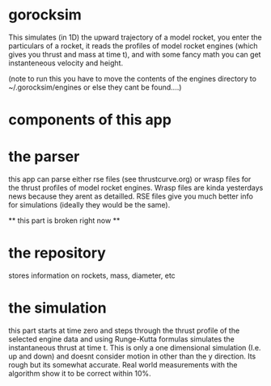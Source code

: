 # gorocksim

This simulates (in 1D) the upward trajectory of a model rocket, you enter the particulars of a rocket, it reads the profiles of model rocket engines (which gives you thrust and mass at time t), and with some fancy math you can get instanteneous velocity and height.

(note to run this you have to move the contents of the engines directory to ~/.gorocksim/engines or else they cant be found....)

# components of this app

# the parser
this app can parse either rse files (see thrustcurve.org) or wrasp files for the thrust profiles of model rocket engines.   Wrasp files are kinda yesterdays news because they arent as detailled.  RSE files give you much better info for simulations (ideally they would be the same).

** this part is broken right now **

# the repository

stores information on rockets, mass, diameter, etc


# the simulation

this part starts at time zero and steps through the thrust profile of the selected engine data and using Runge-Kutta formulas simulates the instantaneous thrust at time t.   This is only a one dimensional simulation (I.e. up and down) and doesnt consider motion in other than the y direction.  Its rough but its somewhat accurate.   Real world measurements with the algorithm show it to be correct within 10%.





